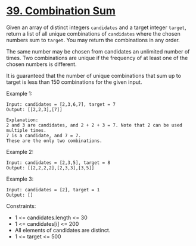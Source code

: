 # [39. Combination Sum](https://leetcode.com/problems/combination-sum/)
 
Given an array of distinct integers `candidates` and a target integer `target`, return a list of all unique combinations of `candidates` where the chosen numbers sum to `target`. You may return the combinations in any order.

The same number may be chosen from candidates an unlimited number of times. Two combinations are unique if the frequency of at least one of the chosen numbers is different.

It is guaranteed that the number of unique combinations that sum up to target is less than 150 combinations for the given input.


Example 1:

    Input: candidates = [2,3,6,7], target = 7
    Output: [[2,2,3],[7]]

    Explanation:
    2 and 3 are candidates, and 2 + 2 + 3 = 7. Note that 2 can be used multiple times.
    7 is a candidate, and 7 = 7.
    These are the only two combinations.

Example 2:

    Input: candidates = [2,3,5], target = 8
    Output: [[2,2,2,2],[2,3,3],[3,5]]

Example 3:

    Input: candidates = [2], target = 1
    Output: []
 

Constraints:

* 1 <= candidates.length <= 30
* 1 <= candidates[i] <= 200
* All elements of candidates are distinct.
* 1 <= target <= 500